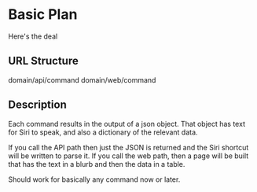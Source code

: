 # Basic Plan

Here's the deal

## URL Structure
domain/api/command
domain/web/command

## Description
Each command results in the output of a json object. That object has text for Siri to speak, and also a dictionary of the relevant data.

If you call the API path then just the JSON is returned and the Siri shortcut will be written to parse it.
If you call the web path, then a page will be built that has the text in a blurb and then the data in a table.

Should work for basically any command now or later.